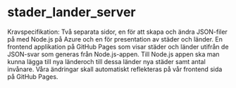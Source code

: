 # stader_lander_server
Kravspecifikation:  Två separata sidor, en för att skapa och ändra JSON-filer på med Node.js på Azure och en för presentation av städer och länder. En frontend applikation på GitHub Pages som visar städer och länder utifrån de JSON-svar som generas från Node.js-appen. Till Node.js appen ska man kunna lägga till nya länderoch till dessa länder nya städer samt antal invånare. Våra ändringar skall automatiskt reflekteras på vår frontend sida på GitHub Pages.  
